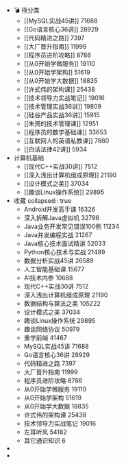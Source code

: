 - 💣 待分类
	- [[MySQL实战45讲]] 71688
	- [[Go语言核心36讲]] 28929
	- [[代码精进之路]] 7397
	- [[大厂晋升指南]] 11999
	- [[程序员进阶攻略]] 8786
	- [[从0开始学微服务]] 19110
	- [[从0开始学架构]] 51619
	- [[从0开始学大数据]] 18835
	- [[许式伟的架构课]] 25438
	- [[技术领导力实战笔记]] 19016
	- [[技术管理实战36讲]] 19809
	- [[硅谷产品实战36讲]] 15915
	- [[朱赟的技术管理课]] 12951
	- [[程序员的数学基础课]] 33653
	- [[互联网人的英语私教课]] 7880
	- [[白话法律42讲]] 5934
- 计算机基础
	- [[现代C++实战30讲]] 7512
	- [[深入浅出计算机组成原理]] 21190
	- [[设计模式之美]] 37034
	- [[趣谈Linux操作系统]] 29895
- 收藏
  collapsed:: true
	- Android开发高手课 16326
	- 深入拆解Java虚拟机 32796
	- Java业务开发常见错误100例 11234
	- Java并发编程实战 21267
	- Java核心技术面试精讲 52033
	- Python核心技术与实战 21489
	- 数据分析实战45讲 26589
	- 人工智能基础课 15677
	- AI技术内参 10688
	- 现代C++实战30讲 7512
	- 深入浅出计算机组成原理 21190
	- 数据结构与算法之美 105222
	- 设计模式之美 37034
	- 趣谈Linux操作系统 29895
	- 趣谈网络协议 50979
	- 重学前端 41467
	- MySQL实战45讲 71688
	- Go语言核心36讲 28929
	- 代码精进之路 7397
	- 大厂晋升指南 11999
	- 程序员进阶攻略 8786
	- 从0开始学微服务 19110
	- 从0开始学架构 51619
	- 从0开始学大数据 18835
	- 许式伟的架构课 25438
	- 技术领导力实战笔记 19016
	- 左耳听风 54182
	- 其它通识知识 6
-
-
